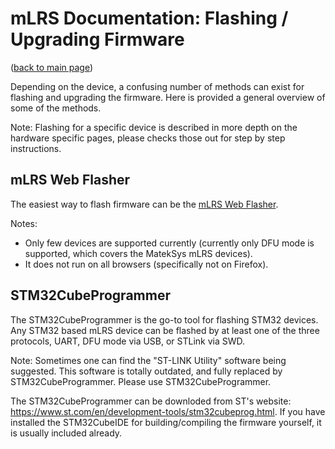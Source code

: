 # mLRS Documentation: Flashing / Upgrading Firmware #

([back to main page](../README.md))

Depending on the device, a confusing number of methods can exist for flashing and upgrading the firmware. Here is provided a general overview of some of the methods.

Note: Flashing for a specific device is described in more depth on the hardware specific pages, please checks those out for step by step instructions.

## mLRS Web Flasher

The easiest way to flash firmware can be the [mLRS Web Flasher](https://mlrs.xyz/flash). 

Notes: 
- Only few devices are supported currently (currently only DFU mode is supported, which covers the MatekSys mLRS devices).
- It does not run on all browsers (specifically not on Firefox).

## STM32CubeProgrammer

The STM32CubeProgrammer is the go-to tool for flashing STM32 devices. Any STM32 based mLRS device can be flashed by at least one of the three protocols, UART, DFU mode via USB, or STLink via SWD.

Note: Sometimes one can find the "ST-LINK Utility" software being suggested. This software is totally outdated, and fully replaced by STM32CubeProgrammer. Please use STM32CubeProgrammer.

The STM32CubeProgrammer can be downloded from ST's website: https://www.st.com/en/development-tools/stm32cubeprog.html. If you have installed the STM32CubeIDE for building/compiling the firmware yourself, it is usually included already.

